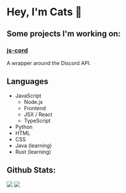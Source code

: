 # Hey, I'm Cats 👋

## Some projects I'm working on:

### [**js-cord**](https://github.com/jay3332/js-cord)
A wrapper around the Discord API.

## Languages
- JavaScript
  - Node.js
  - Frontend
  - JSX / React
  - TypeScript
- Python
- HTML
- CSS
- Java (learning)
- Rust (learning)

## Github Stats:
<img src="https://github-readme-stats.vercel.app/api?username=Cats3153&theme=gotham" />
<img src="https://github-readme-stats.vercel.app/api/top-langs/?username=Cats3153&layout=compact&theme=gotham" />

